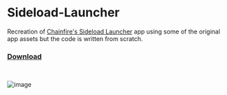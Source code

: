 # Sideload-Launcher
Recreation of [Chainfire's Sideload Launcher](https://play.google.com/store/apps/details?id=eu.chainfire.tv.sideloadlauncher) app using some of the original app assets but the code is written from scratch.

### [Download](https://github.com/Electric1447/Sideload-Launcher/releases/latest/download/sideload_launcher.apk)

&nbsp;

![image](https://i.imgur.com/VKKCNc4.png)
